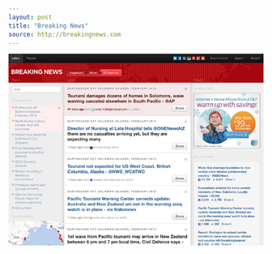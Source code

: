 ```yaml
---
layout: post
title: "Breaking News"
source: http://breakingnews.com
---
```


<img src="/screenshots/breakingnews.jpg">
